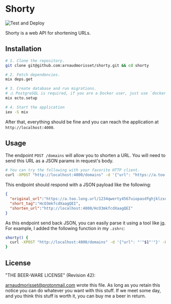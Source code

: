 # Shorty

![Test and Deploy](https://github.com/arnaudmorisset/shorty/workflows/Test%20and%20Deploy/badge.svg?branch=master&event=push)

Shorty is a web API for shortening URLs.

## Installation

```bash
# 1. Clone the repository.
git clone git@github.com:arnaudmorisset/shorty.git && cd shorty

# 2. Fetch dependencies.
mix deps.get

# 3. Create database and run migrations.
# ⚠️ PostgreSQL is required, if you are a Docker user, just use `docker-compose up`.
mix ecto.setup

# 4. Start the application
iex -S mix
```

After that, everything should be fine and you can reach the application at `http://localhost:4000`.

## Usage

The endpoint `POST /domains` will allow you to shorten a URL.
You will need to send this URL as a JSON params in request's body.

```bash
# You can try the following with your favorite HTTP client.
curl -XPOST "http://localhost:4000/domains" -d '{"url": "https://a.too.long.url/1234qwerty4567uiopasdfghjklzxcvbnm"}' -H "Content-type: application/json"
```

This endpoint should respond with a JSON payload like the following:

```json
{
  "original_url":"https://a.too.long.url/1234qwerty4567uiopasdfghjklzxcvbnm",
  "short_tag":"HcO3mkfcdXaagQEI",
  "shorten_url":"http://localhost:4000/HcO3mkfcdXaagQEI"
}
```

As this endpoint send back JSON, you can easily parse it using a tool like [jq](https://stedolan.github.io/jq/).
For example, I added the following function in my `.zshrc`:

```bash
shorty() {
  curl -XPOST "http://localhost:4000/domains" -d '{"url": "'"$1"'"}' -H "Content-type: application/json" | jq '.shorten_url'
}
```

## License

"THE BEER-WARE LICENSE" (Revision 42):

<arnaudmorisset@protonmail.com> wrote this file.  As long as you retain this notice you
can do whatever you want with this stuff. If we meet some day, and you think
this stuff is worth it, you can buy me a beer in return.
